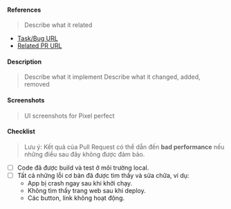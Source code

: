 #### References

> Describe what it related

- [Task/Bug URL]()
- [Related PR URL]()

#### Description

> Describe what it implement
> Describe what it changed, added, removed

#### Screenshots
> UI screenshots for Pixel perfect

#### Checklist

> Lưu ý: Kết quả của Pull Request có thể dẫn đến **bad performance** nếu những điều sau đây không được đảm bảo.

- [ ] Code đã được build và test ở môi trường local.
- [ ] Tất cả những lỗi cơ bản đã được tìm thấy và sửa chữa, ví dụ:
	- App bị crash ngay sau khi khởi chạy.
	- Không tìm thấy trang web sau khi deploy.
	- Các button, link không hoạt động.

